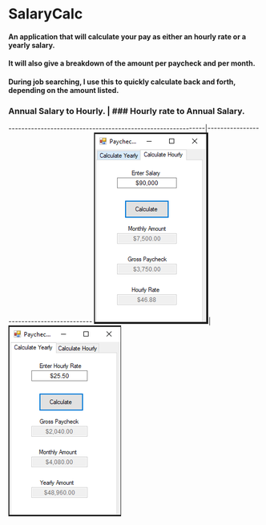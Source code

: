 SalaryCalc 
==========

#### An application that will calculate your pay as either an hourly rate or a yearly salary. 
#### It will also give a breakdown of the amount per paycheck and per month. 

#### During job searching, I use this to quickly calculate back and forth, depending on the amount listed. 

### Annual Salary to Hourly. | ### Hourly rate to Annual Salary.
-------------------------------------------------------------|------------------------------------------
![Yearly Salary Calculation](https://github.com/CharleeBrown/Salary-Estimate/blob/master/Images/YearlyImage.PNG)| ![Hourly Salary Calculation](https://github.com/CharleeBrown/Salary-Estimate/blob/master/Images/HourlyImage.PNG)

